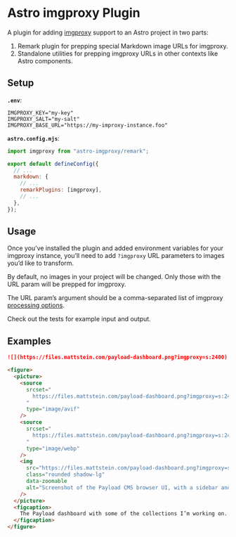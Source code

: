 # Astro imgproxy Plugin

A plugin for adding [imgproxy](https://github.com/imgproxy/imgproxy) support to an Astro project in two parts:

1. Remark plugin for prepping special Markdown image URLs for imgproxy.
2. Standalone utilities for prepping imgproxy URLs in other contexts like Astro components.

## Setup

**`.env`**:

```shell
IMGPROXY_KEY="my-key"
IMGPROXY_SALT="my-salt"
IMGPROXY_BASE_URL="https://my-improxy-instance.foo"
```

**`astro.config.mjs`**:

```js
import imgproxy from "astro-imgproxy/remark";

export default defineConfig({
  // ...
  markdown: {
    // ...
    remarkPlugins: [imgproxy],
    // ...
  },
});
```

## Usage

Once you’ve installed the plugin and added environment variables for your imgproxy instance, you’ll need to add `?imgproxy` URL parameters to images you’d like to transform.

By default, no images in your project will be changed. Only those with the URL param will be prepped for imgproxy.

The URL param’s argument should be a comma-separated list of imgproxy [processing options](https://docs.imgproxy.net/generating_the_url?id=processing-options).

Check out the tests for example input and output.

## Examples

```md
![](https://files.mattstein.com/payload-dashboard.png?imgproxy=s:2400)
```

```html
<figure>
  <picture>
    <source
      srcset="
        https://files.mattstein.com/payload-dashboard.png?imgproxy=s:2400,f:avif,q:95
      "
      type="image/avif"
    />
    <source
      srcset="
        https://files.mattstein.com/payload-dashboard.png?imgproxy=s:2400,f:webp,q:95
      "
      type="image/webp"
    />
    <img
      src="https://files.mattstein.com/payload-dashboard.png?imgproxy=s:2400"
      class="rounded shadow-lg"
      data-zoomable
      alt="Screenshot of the Payload CMS browser UI, with a sidebar and main content area listing Collections and Globals."
    />
  </picture>
  <figcaption>
    The Payload dashboard with some of the collections I’m working on.
  </figcaption>
</figure>
```
